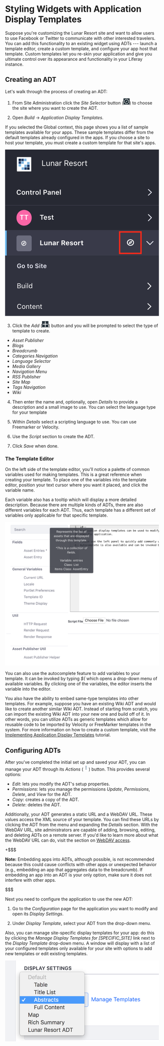 # Styling Widgets with Application Display Templates [](id=styling-widgets-with-application-display-templates)

Suppose you're customizing the Lunar Resort site and want to allow users to use 
Facebook or Twitter to communicate with other interested travelers. You can add 
this functionality to an existing widget using ADTs --- launch a template 
editor, create a custom template, and configure your app host that template. 
Custom templates let you re-skin your application and give you ultimate control 
over its appearance and functionality in your Liferay instance.

## Creating an ADT

Let's walk through the process of creating an ADT:

1.  From Site Administration click the *Site Selector* button 
    (![Compass](../../../../../images/icon-compass.png)) to choose the site where you
    want to create the ADT. 
    
2.  Open *Build* &rarr; *Application Display Templates*.    
    
If you selected the Global context, this page shows you a list of sample 
templates available for your apps. These sample templates differ from the 
default templates already configured in the apps. If you choose a site to host 
your template, you must create a custom template for that site's apps.

![Figure 1: The Site Administration dropdown menu lets you choose the context in which your application display template resides.](../../../../../images/context-selector.png)

3.  Click the *Add*
    (![Add](../../../../../images/icon-add-app.png)) button and you will be 
    prompted to select the type of template to create.

- *Asset Publisher*
- *Blogs*
- *Breadcrumb*
- *Categories Navigation*
- *Language Selector*
- *Media Gallery*
- *Navigation Menu*
- *RSS Publisher*
- *Site Map*
- *Tags Navigation*
- *Wiki*

4.  Then enter the name and, optionally, open *Details* to provide a 
    description and a small image to use. You can select the language type for 
    your template
    
5.  Within *Details* select a scripting language to use. You can use Freemarker
    or Velocity.
    
6.  Use the *Script* section to create the ADT.

7.  Click *Save* when done.

### The Template Editor

On the left side of the template editor, you'll notice a palette of common
variables used for making templates. This is a great reference when creating
your template. To place one of the variables into the template editor,
position your text cursor where you want it placed, and click the variable name.

Each variable also has a tooltip which will display a more detailed 
description. Because there are multiple kinds of ADTs, there are also different 
variables for each ADT. Thus, each template has a different set of variables 
only applicable for that specific template. 

![Figure 2: Liferay offers a versatile script editor to customize your ADT.](../../../../../images/adt-script-editor.png)

You can also use the autocomplete feature to add variables to your template. It
can be invoked by typing *${* which opens a drop-down menu of available
variables. By clicking one of the variables, the editor inserts the variable
into the editor.

You also have the ability to embed same-type templates into other templates. For
example, suppose you have an existing Wiki ADT and would like to create another
similar Wiki ADT. Instead of starting from scratch, you can import the existing
Wiki ADT into your new one and build off of it. In other words, you can utilize
ADTs as generic templates which allow for reusable code to be imported by
Velocity or FreeMarker templates in the system. For more information on how to
create a custom template, visit the
[Implementing Application Display Templates](/develop/tutorials/-/knowledge_base/7-1/implementing-application-display-templates)
tutorial.

## Configuring ADTs

After you've completed the initial set up and saved your ADT, you can manage
your ADT through its *Actions* (![Actions](../../../../../images/icon-actions.png))
button. This provides several options:

- *Edit*: lets you modify the ADT's setup properties.
- *Permissions*: lets you manage the permissions *Update*, *Permissions*,
  *Delete*, and *View* for the ADT.
- *Copy*: creates a copy of the ADT.
- *Delete*: deletes the ADT.

Additionally, your ADT generates a static URL and a WebDAV URL. These values
access the XML source of your template. You can find these URLs by clicking the
ADT from the menu and expanding the *Details* section. With the WebDAV URL, site
administrators are capable of adding, browsing, editing, and deleting ADTs on a
remote server. If you'd like to learn more about what the WebDAV URL can do,
visit the section on
[WebDAV access](https://dev.liferay.com/discover/portal/-/knowledge_base/7-1/publishing-files#desktop-access-to-documents-and-media).

+$$$

**Note:** Embedding apps into ADTs, although possible, is not recommended
because this could cause conflicts with other apps or unexpected behavior (e.g.,
embedding an app that aggregates data to the breadcrumb). If embedding an app
into an ADT is your only option, make sure it does not interfere with other
apps.

$$$

Next you need to configure the application to use the new ADT:

1.  Go to the *Configuration* page for the application you want to modify and open its *Display Settings*.

2.  Under *Display Template*, select your ADT from the drop-down menu.

Also, you can manage site-specific display templates for your app: do this by 
clicking the *Manage Display Templates for [SPECIFIC_SITE]* link next to the 
*Display Template* drop-down menu. A window will display with a list of your 
configured templates only available for your site with options to add new 
templates or edit existing templates.

![Figure 3: In the *Configuration* menu of an app, you can edit and manage available ADTs.](../../../../../images/adt-configuration.png)
